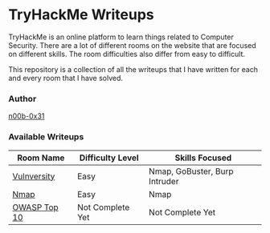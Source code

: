 # TryHackMe Writeups

TryHackMe is an online platform to learn things related to Computer Security. There are a lot of different rooms on the website that are focused on different skills. The room difficulties also differ from easy to difficult.

This repository is a collection of all the writeups that I have written for each and every room that I have solved.

### Author
[n00b-0x31](https://tryhackme.com/p/n00b0x31)

### Available Writeups
| Room Name | Difficulty Level | Skills Focused |
|-----------|------------------|----------------|
|[Vulnversity](https://github.com/n00b-0x31/TryHackMe-Writeups/blob/master/Vulnversity/vulnversity_writeup.md)|Easy|Nmap, GoBuster, Burp Intruder|
|[Nmap](https://github.com/n00b-0x31/TryHackMe-Writeups/blob/master/Nmap/nmap_writeup.md)|Easy|Nmap|
|[OWASP Top 10](https://github.com/n00b-0x31/TryHackMe-Writeups/blob/master/OWASP_Top_10/writeup.md)|Not Complete Yet|Not Complete Yet|
